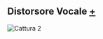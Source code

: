 ## Distorsore Vocale [+](https://editor.p5js.org/lucrezia1234/sketches/_I-P8XQeo)

![Cattura 2](https://user-images.githubusercontent.com/79698027/132414306-82309422-cf99-436a-8054-efbfd4fd141b.JPG)

